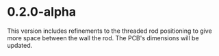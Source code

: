 # 0.2.0-alpha

This version includes refinements to the threaded rod positioning to give more space between the wall the rod. The PCB's dimensions will be updated.